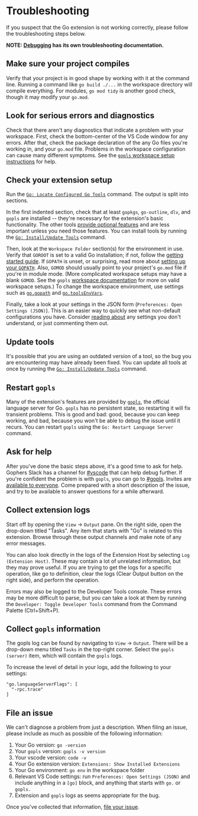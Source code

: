 # Troubleshooting

If you suspect that the Go extension is not working correctly, please follow the troubleshooting steps below.

**NOTE: [Debugging](debugging.md#troubleshooting) has its own troubleshooting documentation.**

## Make sure your project compiles

Verify that your project is in good shape by working with it at the command line. Running a command like `go build ./...` in the workspace directory will compile everything. For modules, `go mod tidy` is another good check, though it may modify your `go.mod`.

## Look for serious errors and diagnostics

Check that there aren't any diagnostics that indicate a problem with your workspace. First, check the bottom-center of the VS Code window for any errors. After that, check the package declaration of the any Go files you're working in, and your `go.mod` file. Problems in the workspace configuration can cause many different symptoms. See the [`gopls` workspace setup instructions](https://github.com/golang/tools/blob/master/gopls/doc/workspace.md) for help.

## Check your extension setup

Run the [`Go: Locate Configured Go Tools`](commands.md#go-locate-configured-go-tools) command. The output is split into sections.

In the first indented section, check that at least `gopkgs`, `go-outline`, `dlv`, and `gopls` are installed -- they're necessary for the extension's basic functionality. The other tools [provide optional features](tools.md) and are less important unless you need those features. You can install tools by running the [`Go: Install/Update Tools`](commands.md#go-installupdate-tools) command.

Then, look at the `Workspace Folder` section(s) for the environment in use. Verify that `GOROOT` is set to a valid Go installation; if not, follow the [getting started guide](../README.md#install-go). If `GOPATH` is unset, or surprising, read more about [setting up your `GOPATH`](gopath.md#setting-gopath). Also, `GOMOD` should usually point to your project's `go.mod` file if you're in module mode. (More complicated workspace setups may have a blank `GOMOD`. See the `gopls` [workspace documentation](https://github.com/golang/tools/blob/master/gopls/doc/workspace.md) for more on valid workspace setups.) To change the workspace environment, use settings such as [`go.gopath`](settings.md#go.gopath) and [`go.toolsEnvVars`](settings.md#go.toolsEnvVars).

Finally, take a look at your settings in the JSON form (`Preferences: Open Settings (JSON)`). This is an easier way to quickly see what non-default configurations you have. Consider [reading about](settings.md) any settings you don't understand, or just commenting them out.

## Update tools

It's possible that you are using an outdated version of a tool, so the bug you are encountering may have already been fixed. You can update all tools at once by running the [`Go: Install/Update Tools`](commands.md#go-installupdate-tools) command.

## Restart `gopls`

Many of the extension's features are provided by [`gopls`](https://golang.org/s/gopls), the official language server for Go. `gopls` has no persistent state, so restarting it will fix transient problems. This is good and bad: good, because you can keep working, and bad, because you won't be able to debug the issue until it recurs. You can restart `gopls` using the `Go: Restart Language Server` command.

## Ask for help

After you've done the basic steps above, it's a good time to ask for help. Gophers Slack has a channel for [#vscode](https://gophers.slack.com/archives/C2B4L99RS) that can help debug further. If you're confident the problem is with `gopls`, you can go to [#gopls](https://gophers.slack.com/archives/CJZH85XCZ). Invites are [available to everyone](https://invite.slack.golangbridge.org). Come prepared with a short description of the issue, and try to be available to answer questions for a while afterward.

## Collect extension logs

Start off by opening the `View` -> `Output` pane. On the right side, open the drop-down titled "Tasks". Any item that starts with "Go" is related to this extension. Browse through these output channels and make note of any error messages.

You can also look directly in the logs of the Extension Host by selecting `Log (Extension Host)`. These may contain a lot of unrelated information, but they may prove useful. If you are trying to get the logs for a specific operation, like go to definition, clear the logs (Clear Output button on the right side), and perform the operation.

Errors may also be logged to the Developer Tools console. These errors may be more difficult to parse, but you can take a look at them by running the `Developer: Toggle Developer Tools` command from the Command Palette (Ctrl+Shift+P).

## Collect `gopls` information

The gopls log can be found by navigating to `View` -> `Output`. There will be a drop-down menu titled `Tasks` in the top-right corner. Select the `gopls (server)` item, which will contain the `gopls` logs.

To increase the level of detail in your logs, add the following to your settings:

```json5
"go.languageServerFlags": [
  "-rpc.trace"
]
```

## File an issue

We can't diagnose a problem from just a description. When filing an issue, please include as much as possible of the following information:

1. Your Go version: `go -version`
1. Your `gopls` version: `gopls -v version`
1. Your vscode version: `code -v`
1. Your Go extension version: `Extensions: Show Installed Extensions`
1. Your Go environment: `go env` in the workspace folder
1. Relevant VS Code settings: run `Preferences: Open Settings (JSON)` and include anything in a `[go]` block, and anything that starts with `go.` or `gopls.`
1. Extension and `gopls` logs as seems appropriate for the bug.

Once you've collected that information, [file your issue](https://github.com/golang/vscode-go/issues/new/choose).